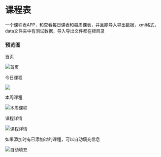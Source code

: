 # 课程表
一个课程表APP，和查看每日课表和每周课表，并且能导入导出数据，xml格式，data文件夹中有测试数据，导入导出文件都在根目录

### 预览图

首页

![首页](https://github.com/rianlu/ScheduleDemo/blob/master/images/首页.jpg)

今日课程

![]([https://github.com/rianlu/ScheduleDemo/blob/master/images/今日课程.jpg)

本周课程

![本周课程](https://github.com/rianlu/ScheduleDemo/blob/master/images/本周课程.jpg)

课程详情

![课程详情](https://github.com/rianlu/ScheduleDemo/blob/master/images/课程详情.jpg)

如果添加时有已添加过的课程，可以自动填充信息

![自动填充](https://github.com/rianlu/ScheduleDemo/blob/master/images/自动填充.jpg)